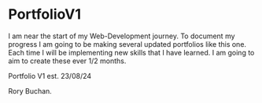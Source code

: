 # PortfolioV1

I am near the start of my Web-Development journey. To document my progress I am going to be making several updated portfolios
like this one. Each time I will be implementing new skills that I have learned. I am going to aim to create these ever 1/2 months.

Portfolio V1 est. 23/08/24

Rory Buchan.